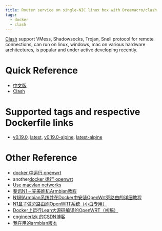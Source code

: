 ```yaml
---
title: Router service on single-NIC linux box with Dreamacro/clash
tags:
  - docker
  - clash
---
```


[Clash](https://github.com/Dreamacro/clash) support VMess, Shadowsocks, Trojan,
Snell protocol for remote connections, can run on linux, windows, mac on various
hardware architectures, is popular and under active developing recently. 

Quick Reference
===============

- [中文版](https://github.com/chen-xin/docker_clash/blob/master/README.cn.md)
- [Clash](https://github.com/Dreamacro/clash)


Supported tags and respective Dockerfile links
===================================================

- [v0.19.0](), [latest](), [v0.19.0-alpine](), [latest-alpine]()

Other Reference
===============

- [docker 中运行 openwrt](https://github.com/lisaac/openwrt-in-docker)
- another[docker 运行 openwrt](https://github.com/luoqeng/OpenWrt-on-Docker)
- [Use macvlan networks](https://docs.docker.com/network/macvlan/)
- [斐讯N1 – 完美刷机Armbian教程](https://yuerblog.cc/2019/10/23/%e6%96%90%e8%ae%afn1-%e5%ae%8c%e7%be%8e%e5%88%b7%e6%9c%baarmbian%e6%95%99%e7%a8%8b/)
- [N1刷Armbian系统并在Docker中安装OpenWrt旁路由的详细教程](https://www.right.com.cn/forum/thread-1347921-1-1.html)
- [N1盒子做旁路由刷OpenWRT系统（小白专用）](https://www.cnblogs.com/neobuddy/p/n1-setup.html)
- [Docker上运行Lean大源码编译的OpenWRT（初稿）](https://openwrt.club/93.html)
- [engineerlzk 的CSDN博客](https://me.csdn.net/engineerlzk)
- [我在用的armbian版本](https://github.com/kuoruan/Build-Armbian/releases/tag/v5.99-20200408)
